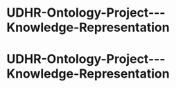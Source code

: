 # UDHR-Ontology-Project---Knowledge-Representation
# UDHR-Ontology-Project---Knowledge-Representation
